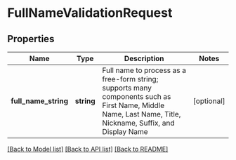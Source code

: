 # FullNameValidationRequest

## Properties
Name | Type | Description | Notes
------------ | ------------- | ------------- | -------------
**full_name_string** | **string** | Full name to process as a free-form string; supports many components such as First Name, Middle Name, Last Name, Title, Nickname, Suffix, and Display Name | [optional] 

[[Back to Model list]](../README.md#documentation-for-models) [[Back to API list]](../README.md#documentation-for-api-endpoints) [[Back to README]](../README.md)


